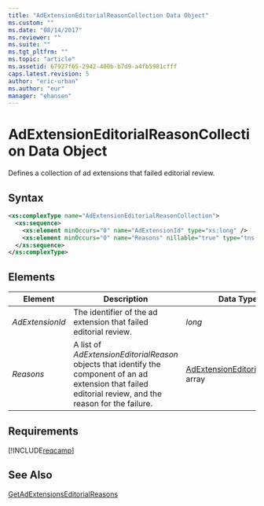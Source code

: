 ```yaml
---
title: "AdExtensionEditorialReasonCollection Data Object"
ms.custom: ""
ms.date: "08/14/2017"
ms.reviewer: ""
ms.suite: ""
ms.tgt_pltfrm: ""
ms.topic: "article"
ms.assetid: 67927f65-2942-400b-b7d9-a4fb5981cfff
caps.latest.revision: 5
author: "eric-urban"
ms.author: "eur"
manager: "ehansen"
---
```

# AdExtensionEditorialReasonCollection Data Object
Defines a collection of ad extensions that failed editorial review.

## Syntax

```xml
<xs:complexType name="AdExtensionEditorialReasonCollection">
  <xs:sequence>
    <xs:element minOccurs="0" name="AdExtensionId" type="xs:long" />
    <xs:element minOccurs="0" name="Reasons" nillable="true" type="tns:ArrayOfAdExtensionEditorialReason" />
  </xs:sequence>
</xs:complexType>
```

## <a name="Elements"></a>Elements

|Element|Description|Data Type|
|-----------|---------------|-------------|
|*AdExtensionId*|The identifier of the ad extension that failed editorial review.|*long*|
|*Reasons*|A list of *AdExtensionEditorialReason* objects that identify the component of an ad extension that failed editorial review, and the reason for the failure.|[AdExtensionEditorialReason](../campaign-api/adextensioneditorialreason-data-object.md) array|

## Requirements
[!INCLUDE[reqcamp](../campaign-api/includes/reqcamp.md)]
## See Also
[GetAdExtensionsEditorialReasons](../campaign-api/getadextensionseditorialreasons-service-operation.md)

